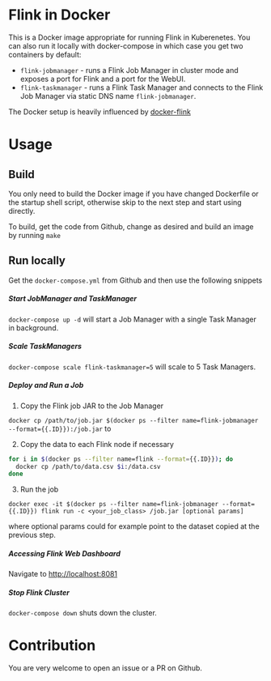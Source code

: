 # Flink in Docker

This is a Docker image appropriate for running Flink in Kuberenetes. You can also run it locally with docker-compose in which case you get two containers by default: 
* `flink-jobmanager` - runs a Flink Job Manager in cluster mode and exposes a port for Flink and a port for the WebUI.
* `flink-taskmanager` - runs a Flink Task Manager and connects to the Flink Job Manager via static DNS name `flink-jobmanager`.

The Docker setup is heavily influenced by [docker-flink](https://github.com/apache/flink/tree/master/flink-contrib/docker-flink)

# Usage

## Build

You only need to build the Docker image if you have changed Dockerfile or the startup shell script, otherwise skip to the next step and start using directly. 

To build, get the code from Github, change as desired and build an image by running `make`

## Run locally

Get the `docker-compose.yml` from Github and then use the following snippets

##### Start JobManager and TaskManager
`docker-compose up -d` will start a Job Manager with a single Task Manager in background.

##### Scale TaskManagers
`docker-compose scale flink-taskmanager=5` will scale to 5 Task Managers.

##### Deploy and Run a Job

1. Copy the Flink job JAR to the Job Manager

`docker cp /path/to/job.jar $(docker ps --filter name=flink-jobmanager --format={{.ID}}):/job.jar` to 

2. Copy the data to each Flink node if necessary

```bash
for i in $(docker ps --filter name=flink --format={{.ID}}); do
  docker cp /path/to/data.csv $i:/data.csv
done
```

3. Run the job

`docker exec -it $(docker ps --filter name=flink-jobmanager --format={{.ID}}) flink run -c <your_job_class> /job.jar [optional params]`

where optional params could for example point to the dataset copied at the previous step.

##### Accessing Flink Web Dashboard

Navigate to [http://localhost:8081](http://localhost:8081)
 
##### Stop Flink Cluster
`docker-compose down` shuts down the cluster.

# Contribution

You are very welcome to open an issue or a PR on Github.

